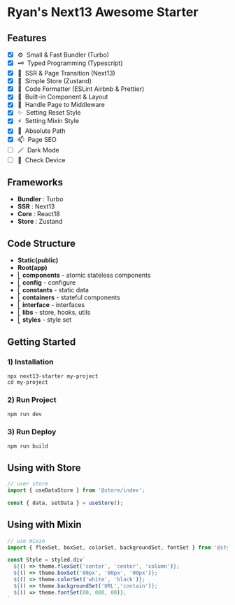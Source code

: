 # Ryan's Next13 Awesome Starter


## Features

- [x] ⚙️&nbsp;&nbsp;Small & Fast Bundler (Turbo)
- [x] 🗝️&nbsp;&nbsp;Typed Programming (Typescript)
- [x] 🧩&nbsp;&nbsp;SSR & Page Transition (Next13)
- [x] 🕋&nbsp;&nbsp;Simple Store (Zustand)
- [x] 📙&nbsp;&nbsp;Code Formatter (ESLint Airbnb & Prettier)
- [x] 🧵&nbsp;&nbsp;Built-in Component & Layout
- [x] 🚰&nbsp;&nbsp;Handle Page to Middleware
- [x] ✨&nbsp;&nbsp;Setting Reset Style
- [x] ⚡️&nbsp;&nbsp;Setting Mixin Style
- [x] 📍&nbsp;&nbsp;Absolute Path
- [x] 📫&nbsp;&nbsp;Page SEO
- [ ] 🪄&nbsp;&nbsp;Dark Mode
- [ ] 📱&nbsp;&nbsp;Check Device

## Frameworks

- **Bundler** : Turbo
- **SSR** : Next13
- **Core** : React18
- **Store** : Zustand

## Code Structure

- **Static(public)**
- **Root(app)** <br/>
- ⎣&nbsp;**components** - atomic stateless components <br/>
- ⎣&nbsp;**config** - configure <br/>
- ⎣&nbsp;**constants** - static data <br/>
- ⎣&nbsp;**containers** - stateful components <br/>
- ⎣&nbsp;**interface** - interfaces <br/>
- ⎣&nbsp;**libs** - store, hooks, utils <br/>
- ⎣&nbsp;**styles** - style set<br/>


## Getting Started

### 1) Installation

```shell
npx next13-starter my-project
cd my-project
```

### 2) Run Project

```shell
npm run dev
```

### 3) Run Deploy

```shell
npm run build
```

## Using with Store

```javascript
// user store
import { useDataStore } from '@store/index';

const { data, setData } = useStore();
```

## Using with Mixin

```javascript
// use mixin
import { flexSet, boxSet, colorSet, backgroundSet, fontSet } from '@styles/mixin';

const Style = styled.div`
  ${() => theme.flexSet('center', 'center', 'column')};
  ${() => theme.boxSet('00px', '00px', '00px')};
  ${() => theme.colorSet('white', 'black')};
  ${() => theme.backgroundSet('URL','contain')};
  ${() => theme.fontSet(00, 000, 00)};
`
```
